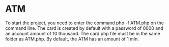# ATM
To start the project, you need to enter the command php -f ATM.php on the command line.
The card is created by default with a password of 0000 and an account amount of 10 thousand.
The card.php file must be in the same folder as ATM.php.
By default, the ATM has an amount of 1 mln.
